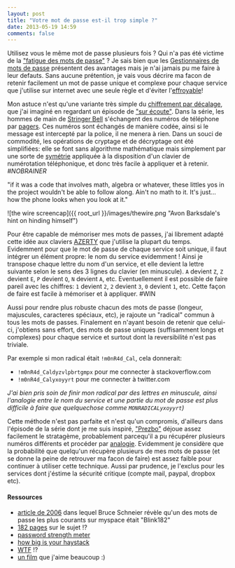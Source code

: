 ```yaml
---
layout: post
title: "Votre mot de passe est-il trop simple ?"
date: 2013-05-19 14:59
comments: false
---
```

Utilisez vous le même mot de passe plusieurs fois ? Qui n'a pas été victime de la ["fatigue des mots de passe"](http://en.wikipedia.org/wiki/Password_fatigue) ? Je sais bien que les [Gestionnaires de mots de passe](http://en.wikipedia.org/wiki/Password_manager) présentent des avantages mais je n'ai jamais pu me faire à leur defauts. Sans aucune prétention, je vais vous décrire ma facon de retenir facilement un mot de passe unique et complexe pour chaque service que j'utilise sur internet avec une seule règle et d'éviter l'[effroyable](http://www.codinghorror.com/blog/2009/05/i-just-logged-in-as-you.html)!

Mon astuce n'est qu'une variante très simple du [chiffrement par décalage](http://en.wikipedia.org/wiki/Caesar_cipher), que j'ai imaginé en regardant un épisode de  ["sur écoute"](http://en.wikipedia.org/wiki/The_Wire). Dans la série, les hommes de main de [Stringer Bell](http://en.wikipedia.org/wiki/Stringer_Bell) s'échangent des numéros de téléphone  par [pagers](http://en.wikipedia.org/wiki/Pager). Ces numéros sont échangés de manière codée, ainsi si le message est intercepté par la police, il ne menera à rien. Dans un souci de commodité, les opérations de cryptage et de décryptage ont été simplifiées: elle se font sans algorithme mathématique mais simplement par une sorte de [symétrie](http://en.wikipedia.org/wiki/Point_reflection) appliquée à la disposition d'un clavier de numérotation téléphonique, et donc très facile à appliquer et à retenir. *#NOBRAINER*

"if it was a code that involves math, algebra or whatever, these littles yos in the project wouldn't be able to follow along. Ain't no math to it. It's just... how the phone looks when you look at it."

![the wire screencap]({{ root_url }}/images/thewire.png "Avon Barksdale's hint on hinding himself")

Pour être capable de mémoriser mes mots de passes, j'ai librement adapté cette idée aux claviers [AZERTY](http://en.wikipedia.org/wiki/AZERTY) que j'utilise la plupart du temps. Evidemment pour que le mot de passe de chaque service soit unique, il faut intégrer un élément propre: le nom du service evidemment ! Ainsi je transpose chaque lettre du nom d'un service, et elle devient la lettre suivante selon le sens des 3 lignes du clavier (en minuscule). `A` devient `Z`, `Z` devient `E`, `P` devient `Q`, `N` devient `A`, etc. Eventuellement il est possible de faire pareil avec les chiffres: `1` devient `2`, `2` devient `3`, `0` devient `1`, etc. Cette façon de faire est facile à mémoriser et à appliquer. #WIN

Aussi pour rendre plus robuste chacun des mots de passe (longeur, majuscules, caracteres spéciaux, etc), je rajoute un "radical" commun à tous les mots de passes. Finalement en n'ayant besoin de retenir que celui-ci, j'obtiens sans effort, des mots de passe uniques (suffisamment longs et complexes) pour chaque service et surtout dont la reversibilité n'est pas triviale.

Par exemple si mon radical était `!m0nR4d_Cal`, cela donnerait:

- `!m0nR4d_Caldyzvlpbrtgmpx` pour me connecter à stackoverflow.com
- `!m0nR4d_Calyxoyyrt` pour me connecter à twitter.com

*J'ai bien pris soin de finir mon radical par des lettres en minuscule, ainsi l'analogie entre le nom du service et une partie du mot de passe est plus difficile à faire que quelquechose comme `MONRADICALyxoyyrt`)*

Cette méthode n'est pas parfaite et n'est qu'un compromis, d'ailleurs dans l'épisode de la série dont je me suis inspiré, ["Prezbo"](http://en.wikipedia.org/wiki/Roland_Pryzbylewski) déjoue assez facilement le stratagème, probablement parcequ'il a pu récupérer plusieurs numéros différents et procéder par [analogie](http://en.wikipedia.org/wiki/Analogy). Evidemment je considère que la probabilité que quelqu'un récupère plusieurs de mes mots de passe (et se donne la peine de retrouver ma facon de faire) est assez faible pour continuer à utiliser cette technique. Aussi par prudence, je l'exclus pour les services dont j'éstime la sécurité critique (compte mail, paypal, dropbox etc).

#### Ressources ####

- [article de 2006](http://www.wired.com/politics/security/commentary/securitymatters/2006/12/72300?currentPage=all) dans lequel Bruce Schneier révèle qu'un des mots de passe les plus courants sur myspace était "Blink182"
- [182 pages](http://www.amazon.fr/Perfect-Password-Selection-Protection-Authentication/dp/1597490415) sur le sujet !?
- [password strength meter](http://www.passwordmeter.com/)
- [how big is your haystack](https://www.grc.com/haystack.htm)
- [WTF](http://stackoverflow.com/questions/98768/should-i-impose-a-maximum-length-on-passwords) !?
- [un film](http://en.wikipedia.org/wiki/Three_Days_of_the_Condor) que j'aime beaucoup :)

